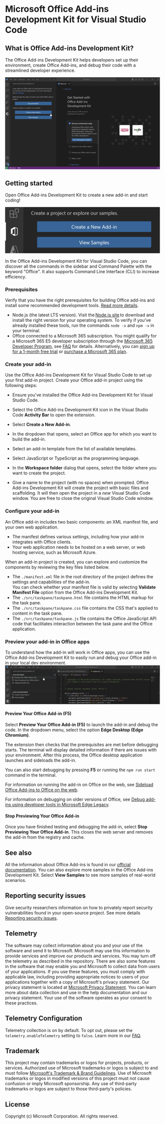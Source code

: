 ﻿# Microsoft Office Add-ins Development Kit for Visual Studio Code
## What is Office Add-ins Development Kit?
The Office Add-ins Development Kit helps developers set up their environment, create Office Add-ins, and debug their code with a streamlined developer experience.


<img src=./assets/Office_Addin_Dev_Kit.gif alt="The process of using the Office Add-ins Development Kit to create a new add-in. The animation shows a cursor selecting the 'Create a New add-in button', then choosing options for an Excel add-in with a task pane, written in JavaScript."/>


## Getting started
Open Office Add-ins Development Kit to create a new add-in and start coding!

<img src=./assets/Dev_Kit_GetStarted.png alt="The two button that give options for getting started with the developer kit: 'Create a New add-in' and 'View samples'."/>

In the Office Add-ins Development Kit for Visual Studio Code, you can discover all the commands in the sidebar and Command Palette with the keyword "Office". It also supports Command Line Interface (CLI) to increase efficiency.


### Prerequisites
Verify that you have the right prerequisites for building Office add-ins and install some recommended development tools. [Read more details](https://learn.microsoft.com/office/dev/add-ins/overview/set-up-your-dev-environment).

- Node.js (the latest LTS version). Visit the [Node.js site](https://nodejs.org/) to download and install the right version for your operating system. To verify if you've already installed these tools, run the commands `node -v` and `npm -v` in your terminal.
- Office connected to a Microsoft 365 subscription. You might qualify for a Microsoft 365 E5 developer subscription through the [Microsoft 365 Developer Program](https://developer.microsoft.com/microsoft-365/dev-program), see [FAQ](https://learn.microsoft.com/office/developer-program/microsoft-365-developer-program-faq#who-qualifies-for-a-microsoft-365-e5-developer-subscription-) for details. Alternatively, you can [sign up for a 1-month free trial](https://www.microsoft.com/microsoft-365/try?rtc=1) or [purchase a Microsoft 365 plan](https://www.microsoft.com/microsoft-365/buy/compare-all-microsoft-365-products).

### Create your add-in
Use the Office Add-ins Development Kit for Visual Studio Code to set up your first add-in project. Create your Office add-in project using the following steps:

* Ensure you've installed the Office Add-ins Development Kit for Visual Studio Code.

* Select the Office Add-ins Development Kit icon in the Visual Studio Code **Activity Bar** to open the extension.
* Select **Create a New Add-in**.
* In the dropdown that opens, select an Office app for which you want to build the add-in.
* Select an add-in template from the list of available templates.
* Select JavaScript or TypeScript as the programming language.

* In the **Workspace folder** dialog that opens, select the folder where you want to create the project.
* Give a name to the project (with no spaces) when prompted. Office Add-ins Development Kit will create the project with basic files and scaffolding. It will then open the project in a *new* Visual Studio Code window. You are free to close the original Visual Studio Code window.


### Configure your add-in

An Office add-in includes two basic components: an XML manifest file, and your own web application. 
* The manifest defines various settings, including how your add-in integrates with Office clients.
* Your web application needs to be hosted on a web server, or web hosting service, such as Microsoft Azure.

When an add-in project is created, you can explore and customize the components by reviewing the key files listed below.

- The `./manifest.xml` file in the root directory of the project defines the settings and capabilities of the add-in.  <br>You can check whether your manifest file is valid by selecting **Validate Manifest File** option from the Office Add-ins Development Kit.
- The `./src/taskpane/taskpane.html` file contains the HTML markup for the task pane.
- The `./src/taskpane/taskpane.css` file contains the CSS that's applied to content in the task pane.
- The `./src/taskpane/taskpane.js` file contains the Office JavaScript API code that facilitates interaction between the task pane and the Office application.

### Preview your add-in in Office apps

To understand how the add-in will work in Office apps, you can use the Office Add-ins Development Kit to easily run and debug your Office add-in in your local dev environment.
<br><img src=./assets/Dev_Kit_Preview.gif alt="A user selecting 'Preview Your Office Add-in' and the 'Edge Desktop (Edge Chromium)' option for running the add-in."/>


#### Preview Your Office Add-in (F5)

Select **Preview Your Office Add-in (F5)** to launch the add-in and debug the code. In the dropdown menu, select the option **Edge Desktop (Edge Chromium)**.


The extension then checks that the prerequisites are met before debugging starts. The terminal will display detailed information if there are issues with your environment. After this process, the Office desktop application launches and sideloads the add-in.

You can also start debugging by pressing **F5** or running the `npm run start` command in the terminal.

For information on running the add-in on Office on the web, see [Sideload Office Add-ins to Office on the web](https://learn.microsoft.com/office/dev/add-ins/testing/sideload-office-add-ins-for-testing).

For information on debugging on older versions of Office, see [Debug add-ins using developer tools in Microsoft Edge Legacy](https://learn.microsoft.com/office/dev/add-ins/testing/debug-add-ins-using-devtools-edge-legacy).

#### Stop Previewing Your Office Add-in

Once you have finished testing and debugging the add-in, select **Stop Previewing Your Office Add-in**. This closes the web server and removes the add-in from the registry and cache.

## See also
All the information about Office Add-ins is found in our [official documentation](https://learn.microsoft.com/office/dev/add-ins/overview/office-add-ins). You can also explore more samples in the Office Add-ins Development Kit. Select **View Samples** to see more samples of real-world scenarios.

## Reporting security issues
Give security researchers information on how to privately report security vulnerabilities found in your open-source project. See more details [Reporting security issues](https://docs.opensource.microsoft.com/content/releasing/security.html).

## Telemetry
The software may collect information about you and your use of the software and send it to Microsoft. Microsoft may use this information to provide services and improve our products and services. You may turn off the telemetry as described in the repository. There are also some features in the software that may enable you and Microsoft to collect data from users of your applications. If you use these features, you must comply with applicable law, including providing appropriate notices to users of your applications together with a copy of Microsoft's privacy statement. Our privacy statement is located at [Microsoft Privacy Statement](https://privacy.microsoft.com/privacystatement). You can learn more about data collection and use in the help documentation and our privacy statement. Your use of the software operates as your consent to these practices.

## Telemetry Configuration
Telemetry collection is on by default. To opt out, please set the `telemetry.enableTelemetry` setting to `false`. Learn more in our [FAQ](https://code.visualstudio.com/docs/supporting/faq#_how-to-disable-telemetry-reporting).

## Trademark
This project may contain trademarks or logos for projects, products, or services. Authorized use of Microsoft trademarks or logos is subject to and must follow [Microsoft's Trademark & Brand Guidelines](https://www.microsoft.com/legal/intellectualproperty/trademarks/usage/general). Use of Microsoft trademarks or logos in modified versions of this project must not cause confusion or imply Microsoft sponsorship. Any use of third-party trademarks or logos are subject to those third-party's policies.

## License
Copyright (c) Microsoft Corporation. All rights reserved.
